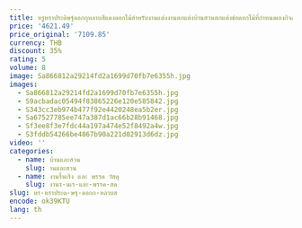 ```yaml
---
title: หรูหราประดิษฐ์ดอกกุหลาบสีแดงดอกไม้สําหรับงานแต่งงานตกแต่งบ้านสวนตกแต่งช่อดอกไม้ที่กําหนดเองกิจกรรม Props
price: '4621.49'
price_original: '7109.85'
currency: THB
discount: 35%
rating: 5
volume: 8
image: Sa866812a29214fd2a1699d70fb7e6355h.jpg
images:
  - Sa866812a29214fd2a1699d70fb7e6355h.jpg
  - S9acbadac05494f83865226e120e585842.jpg
  - S343cc3eb974b477f92e4420248ea5b2er.jpg
  - Sa67527785ee747a387d1ac66b28b91468.jpg
  - Sf3ee8f3e7fdc44a197a474e52f8492a4w.jpg
  - S3fddb54266be4867b90a221d02913d6dz.jpg
video: ''
categories:
  - name: บ้านและสวน
    slug: านและสวน
  - name: งานรื่นเริง และ พรรค วัสดุ
    slug: งานร-นเร-และ-พรรค-สด
slug: หร-หราประด-ษฐ-ดอกก-หลาบส
encode: ok39KTU
lang: th
---
```

  